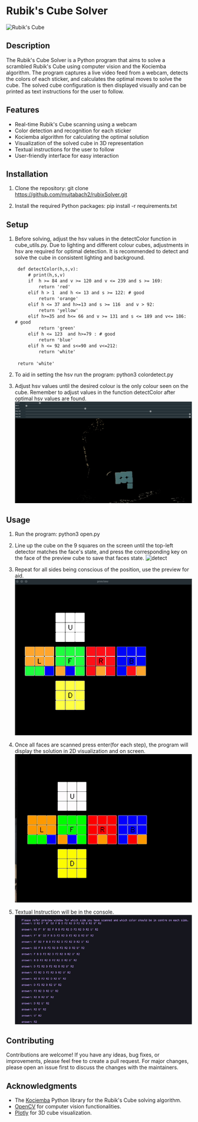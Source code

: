 # Rubik's Cube Solver

![Rubik's Cube](https://cdn.thewirecutter.com/wp-content/media/2023/01/rubikscube-2048px-08408.jpg)

## Description

The Rubik's Cube Solver is a Python program that aims to solve a scrambled Rubik's Cube using computer vision and the Kociemba algorithm. The program captures a live video feed from a webcam, detects the colors of each sticker, and calculates the optimal moves to solve the cube. The solved cube configuration is then displayed visually and can be printed as text instructions for the user to follow.

## Features

- Real-time Rubik's Cube scanning using a webcam
- Color detection and recognition for each sticker
- Kociemba algorithm for calculating the optimal solution
- Visualization of the solved cube in 3D representation
- Textual instructions for the user to follow
- User-friendly interface for easy interaction

## Installation

1. Clone the repository:
git clone https://github.com/mujtabach2/rubixSolver.git


2. Install the required Python packages:
pip install -r requirements.txt

## Setup
1. Before solving, adjust the hsv values in the detectColor function in cube_utils.py. Due to lighting and different colour cubes, adjustments in hsv are required for optimal detection. It is recommended to detect and solve the cube in consistent lighting and background.

        def detectColor(h,s,v):
            # print(h,s,v)
            if  h >= 84 and v >= 120 and v <= 239 and s >= 169:
                return 'red'
            elif h > 1  and h <= 13 and s >= 122: # good 
                return 'orange'
            elif h <= 37 and h>=13 and s >= 116  and v > 92:
                return 'yellow'
            elif h>=35 and h<= 66 and v >= 131 and s <= 189 and v<= 186:  # good
                return 'green'
            elif h <= 123  and h>=79 : # good 
                return 'blue'
            elif h <= 92 and s<=90 and v<=212:
                return 'white'
    
        return 'white'
2. To aid in setting the hsv run the program:
python3 colordetect.py

4. Adjust hsv values until the desired colour is the only colour seen on the cube. Remember to adjust values in the function detectColor after optimal hsv values are found.
![detect](imgs/setColor.png)

## Usage

1. Run the program:
python3 open.py

2. Line up the cube on the 9 squares on the screen until the top-left detector matches the face's state, and press the corresponding key on the face of the preview cube to save that faces state.
![detect](imgs/detect.png)
3. Repeat for all sides being conscious of the position, use the preview for aid.
![detect](imgs/properState.png)
4. Once all faces are scanned press enter(for each step), the program will display the solution in 2D visualization and on screen.
![detect](imgs/solve.gif)
5. Textual Instruction will be in the console.
![detect](imgs/text.png)
## Contributing

Contributions are welcome! If you have any ideas, bug fixes, or improvements, please feel free to create a pull request. For major changes, please open an issue first to discuss the changes with the maintainers.

## Acknowledgments

- The [Kociemba](https://github.com/muodov/kociemba) Python library for the Rubik's Cube solving algorithm.
- [OpenCV](https://opencv.org/) for computer vision functionalities.
- [Plotly](https://plotly.com/) for 3D cube visualization.




